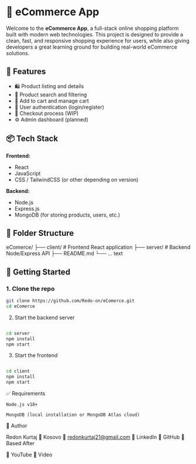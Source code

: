 # 🛒 eCommerce App

Welcome to the **eCommerce App**, a full-stack online shopping platform built with modern web technologies. This project is designed to provide a clean, fast, and responsive shopping experience for users, while also giving developers a great learning ground for building real-world eCommerce solutions.

## 🔧 Features

- 🛍️ Product listing and details  
- 🔎 Product search and filtering  
- 🧺 Add to cart and manage cart  
- 👤 User authentication (login/register)  
- 🛒 Checkout process (WIP)  
- ⚙️ Admin dashboard (planned)  

## 📦 Tech Stack

**Frontend:**  
- React  
- JavaScript  
- CSS / TailwindCSS (or other depending on version)  

**Backend:**  
- Node.js  
- Express.js  
- MongoDB (for storing products, users, etc.)  

## 📁 Folder Structure

eComerce/
├── client/ # Frontend React application
├── server/ # Backend Node/Express API
├── README.md
└── ...
text


## 🚀 Getting Started

### 1. Clone the repo
```bash
git clone https://github.com/Redo-on/eComerce.git
cd eComerce

```
2. Start the backend server
```bash

cd server
npm install
npm start
```
3. Start the frontend
```bash

cd client
npm install
npm start
```
✅ Requirements

    Node.js v18+

    MongoDB (local installation or MongoDB Atlas cloud)

🧠 Author

Redon Kurtaj
📍 Kosovo
📧 redonkurtaj21@gmail.com
🔗 LinkedIn
🐙 GitHub
🙌 Based After

🔗 YouTube
🔗 Video